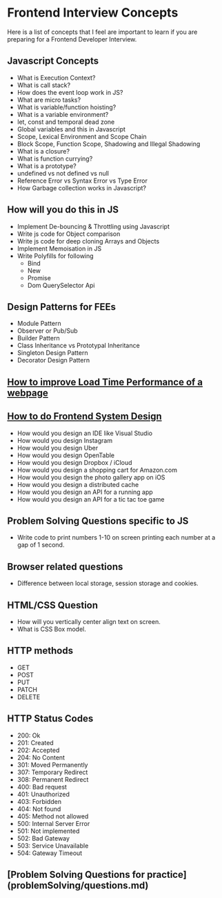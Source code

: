 # Frontend Interview Concepts

Here is a list of concepts that I feel are important to learn if you are preparing for a Frontend Developer Interview.

## Javascript Concepts
- What is Execution Context?
- What is call stack?
- How does the event loop work in JS?
- What are micro tasks?
- What is variable/function hoisting?
- What is a variable environment?
- let, const and temporal dead zone
- Global variables and this in Javascript
- Scope, Lexical Environment and Scope Chain
- Block Scope, Function Scope, Shadowing and Illegal Shadowing
- What is a closure?
- What is function currying?
- What is a prototype?
- undefined vs not defined vs null
- Reference Error vs Syntax Error vs Type Error
- How Garbage collection works in Javascript?

## How will you do this in JS
- Implement De-bouncing & Throttling using Javascript
- Write js code for Object comparison
- Write js code for deep cloning Arrays and Objects
- Implement Memoisation in JS
- Write Polyfills for following
  - Bind
  - New
  - Promise
  - Dom QuerySelector Api

## Design Patterns for FEEs
  - Module Pattern
  - Observer or Pub/Sub
  - Builder Pattern 
  - Class Inheritance vs Prototypal Inheritance
  - Singleton Design Pattern
  - Decorator Design Pattern

## [How to improve Load Time Performance of a webpage](performance_points.md)

## [How to do Frontend System Design](frontend-system-design.md)
- How would you design an IDE like Visual Studio
- How would you design Instagram
- How would you design Uber
- How would you design OpenTable
- How would you design Dropbox / iCloud
- How would you design a shopping cart for Amazon.com
- How would you design the photo gallery app on iOS
- How would you design a distributed cache
- How would you design an API for a running app
- How would you design an API for a tic tac toe game

## Problem Solving Questions specific to JS
- Write code to print numbers 1-10 on screen printing each number at a gap of 1 second.

## Browser related questions
- Difference between local storage, session storage and cookies.

## HTML/CSS Question
- How will you vertically center align text on screen.
- What is CSS Box model.

## HTTP methods
- GET
- POST
- PUT
- PATCH
- DELETE

## HTTP Status Codes
- 200: Ok
- 201: Created
- 202: Accepted
- 204: No Content
- 301: Moved Permanently
- 307: Temporary Redirect
- 308: Permanent Redirect
- 400: Bad request
- 401: Unauthorized
- 403: Forbidden
- 404: Not found
- 405: Method not allowed
- 500: Internal Server Error
- 501: Not implemented
- 502: Bad Gateway
- 503: Service Unavailable
- 504: Gateway Timeout

## [Problem Solving Questions for practice] (problemSolving/questions.md)
